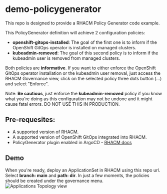 # demo-policygenerator

This repo is designed to provide a RHACM Policy Generator code example.

This PolicyGenerator definition will achieve 2 configuration policies:
 - **openshift-gitops-installed**: The goal of the first one is to inform if the OpenShift GitOps operator is installed on managed clusters. 
 - **kubeadmin-removed**: The goal of this second policy is to inform if the kubeadmin user is removed from managed clusters.

Both policies are **informative**. If you want to either enforce the OpenShift GitOps operator installation or the kubeadmin user removal, just access the RHACM Governance view, click on the selected policy three dots button (...) and select "Enforce".

Note: **Be cautious**, just enforce the **kubeadmin-removed** policy if you know what you're doing as this configuration may not be undone and it might cause fatal errors. DO NOT USE THIS IN PRODUCTION.
 
## Pre-requesites: ##

- A supported version of RHACM.
- A supported version of OpenShift GitOps integrated into RHACM.
- PolicyGenerator plugin enabled in ArgoCD - [RHACM docs](https://docs.redhat.com/en/documentation/red_hat_advanced_cluster_management_for_kubernetes/2.12/html/gitops/gitops-overview#gitops-policy-definitions)


## Demo ##
When you're ready, deploy an ApplicationSet in RHACM using this repo url. 
Select **branch: main** and **path: dir**.
In just a few moments, the policies should be created under the governance menu.
![Applications Topology view](https://github.com/levenhagen/demo-policygenerator/blob/main/img/image.png?raw=true)

